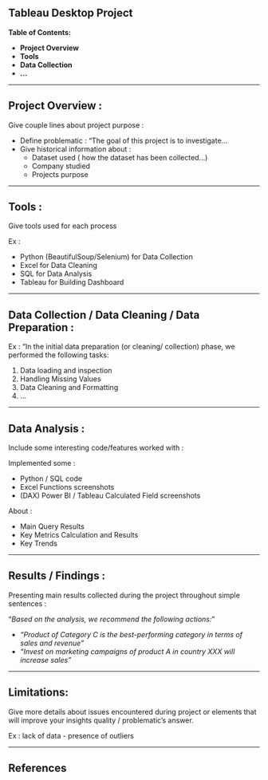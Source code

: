 ## **Tableau Desktop Project**

**Table of Contents:**

- **Project Overview**
- **Tools**
- **Data Collection**
- **…**

---

## **Project Overview :**

Give couple lines about project purpose :

- Define problematic : “The goal of this project is to investigate…
- Give historical information about :
    - Dataset used ( how the dataset has been collected…)
    - Company studied
    - Projects purpose

---

## **Tools :**

Give tools used for each process

Ex :

- Python (BeautifulSoup/Selenium) for Data Collection
- Excel for Data Cleaning
- SQL for Data Analysis
- Tableau for Building Dashboard

---

## **Data Collection / Data Cleaning / Data Preparation :**

Ex : “In the initial data preparation (or cleaning/ collection) phase, we performed the following tasks:

1. Data loading and inspection
2. Handling Missing Values
3. Data Cleaning and Formatting
4. …

---

## **Data Analysis :**

Include some interesting code/features worked with :

Implemented some :

- Python / SQL code
- Excel Functions screenshots
- (DAX) Power BI / Tableau Calculated Field screenshots

About :

- Main Query Results
- Key Metrics Calculation and Results
- Key Trends

---

## **Results / Findings :**

Presenting main results collected during the project throughout simple sentences :

“*Based on the analysis, we recommend the following actions:*”

- *“Product of Category C is the best-performing category in terms of sales and revenue”*
- *“Invest on marketing campaigns of product A in country XXX will increase sales”*

---

## **Limitations:**

Give more details about issues encountered during project or elements that will improve your insights quality / problematic’s answer.

Ex : lack of data - presence of outliers

---

## **References**

